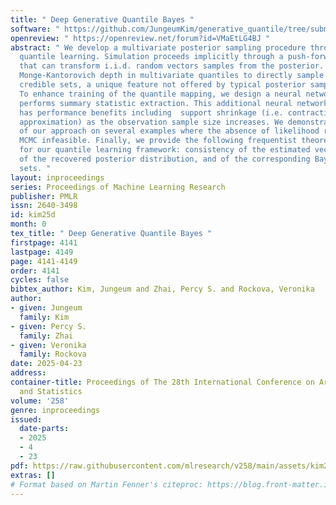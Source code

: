 ```yaml
---
title: " Deep Generative Quantile Bayes "
software: " https://github.com/JungeumKim/generative_quantile/tree/submitted/generative_quantile "
openreview: " https://openreview.net/forum?id=VMaEtLG4BJ "
abstract: " We develop a multivariate posterior sampling procedure through deep generative
  quantile learning. Simulation proceeds implicitly through a push-forward mapping
  that can transform i.i.d. random vectors samples from the posterior. We utilize
  Monge-Kantorovich depth in multivariate quantiles to directly sample from Bayesian
  credible sets, a unique feature not offered by typical posterior sampling methods.
  To enhance training of the quantile mapping, we design a neural network that automatically
  performs summary statistic extraction. This additional neural network structure
  has performance benefits including  support shrinkage (i.e. contraction of our posterior
  approximation) as the observation sample size increases. We demonstrate the usefulness
  of our approach on several examples where the absence of likelihood renders classical
  MCMC infeasible. Finally, we provide the following frequentist theoretical justifications
  for our quantile learning framework: consistency of the estimated vector quantile,
  of the recovered posterior distribution, and of the corresponding Bayesian credible
  sets. "
layout: inproceedings
series: Proceedings of Machine Learning Research
publisher: PMLR
issn: 2640-3498
id: kim25d
month: 0
tex_title: " Deep Generative Quantile Bayes "
firstpage: 4141
lastpage: 4149
page: 4141-4149
order: 4141
cycles: false
bibtex_author: Kim, Jungeum and Zhai, Percy S. and Rockova, Veronika
author:
- given: Jungeum
  family: Kim
- given: Percy S.
  family: Zhai
- given: Veronika
  family: Rockova
date: 2025-04-23
address:
container-title: Proceedings of The 28th International Conference on Artificial Intelligence
  and Statistics
volume: '258'
genre: inproceedings
issued:
  date-parts:
  - 2025
  - 4
  - 23
pdf: https://raw.githubusercontent.com/mlresearch/v258/main/assets/kim25d/kim25d.pdf
extras: []
# Format based on Martin Fenner's citeproc: https://blog.front-matter.io/posts/citeproc-yaml-for-bibliographies/
---
```


